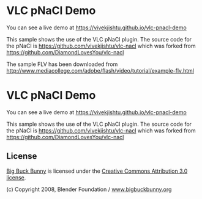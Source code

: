 # VLC pNaCl Demo

You can see a live demo at https://vivekjishtu.github.io/vlc-pnacl-demo

This sample shows the use of the VLC pNaCl plugin. The source code for the pNaCl is https://github.com/vivekjishtu/vlc-nacl which was forked from https://github.com/DiamondLovesYou/vlc-nacl

The sample FLV has been downloaded from http://www.mediacollege.com/adobe/flash/video/tutorial/example-flv.html 

# VLC pNaCl Demo

You can see a live demo at https://vivekjishtu.github.io/vlc-pnacl-demo

This sample shows the use of the VLC pNaCl plugin. The source code for the pNaCl is https://github.com/vivekjishtu/vlc-nacl which was forked from https://github.com/DiamondLovesYou/vlc-nacl

License
-------

[Big Buck Bunny](https://peach.blender.org/) is licensed under the
[Creative Commons Attribution 3.0 license](http://creativecommons.org/licenses/by/3.0/).

(c) Copyright 2008, Blender Foundation / www.bigbuckbunny.org



